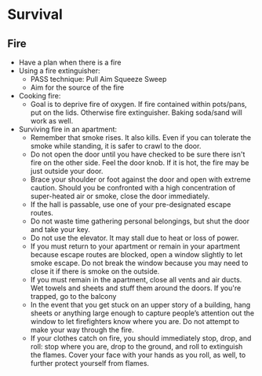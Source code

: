 # Survival

## Fire
- Have a plan when there is a fire
- Using a fire extinguisher: 
  - PASS technique: Pull Aim Squeeze Sweep 
  - Aim for the source of the fire
- Cooking fire:
  - Goal is to deprive fire of oxygen. If fire contained within pots/pans, put on the lids. Otherwise fire extinguisher. Baking soda/sand will work as well.  
- Surviving fire in an apartment:
  - Remember that smoke rises. It also kills. Even if you can tolerate the smoke while standing, it is safer to crawl to the door.
  - Do not open the door until you have checked to be sure there isn't fire on the other side. Feel the door knob. If it is hot, the fire may be just outside your door.
  - Brace your shoulder or foot against the door and open with extreme caution. Should you be confronted with a high concentration of super-heated air or smoke, close the door immediately.
  - If the hall is passable, use one of your pre-designated escape routes.
  - Do not waste time gathering personal belongings, but shut the door and take your key.
  - Do not use the elevator. It may stall due to heat or loss of power.
  - If you must return to your apartment or remain in your apartment because escape routes are blocked, open a window slightly to let smoke escape. Do not break the window because you may need to close it if there is smoke on the outside.
  - If you must remain in the apartment, close all vents and air ducts. Wet towels and sheets and stuff them around the doors. If you're trapped, go to the balcony
  - In the event that you get stuck on an upper story of a building, hang sheets or anything large enough to capture people’s attention out the window to let firefighters know where you are. Do not attempt to make your way through the fire.
  - If your clothes catch on fire, you should immediately stop, drop, and roll: stop where you are, drop to the ground, and roll to extinguish the flames. Cover your face with your hands as you roll, as well, to further protect yourself from flames.